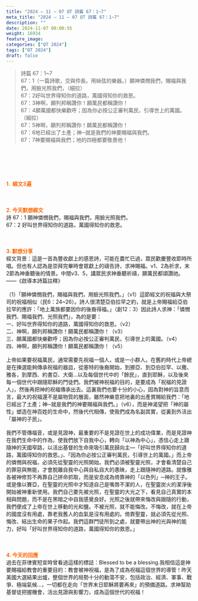 ```yaml
---
title: "2024 – 11 – 07 QT 詩篇 67：1~7"
meta_title: "2024 – 11 – 07 QT 詩篇 67：1~7"
description: ""
date: 2024-11-07 00:00:55
weight: 16934
feature_image: 
categories: ["QT 2024"]
tags: ["QT 2024"]
draft: false
---
```


<blockquote>詩篇 67：1~7<br />
67：1（一篇詩歌，交與伶長。用絲弦的樂器。）願神憐憫我們，賜福與我們，用臉光照我們，（細拉）<br />
67：2好叫世界得知你的道路，萬國得知你的救恩。<br />
67：3神啊，願列邦稱讚你！願萬民都稱讚你！<br />
67：4願萬國都快樂歡呼；因為你必按公正審判萬民，引導世上的萬國。（細拉）<br />
67：5神啊，願列邦稱讚你！願萬民都稱讚你！<br />
67：6地已經出了土產；神─就是我們的神要賜福與我們。<br />
67：7神要賜福與我們；地的四極都要敬畏他！</blockquote><br />
&nbsp;<br />
<br />
&nbsp;<br />
<br />
<span style="color: #ff6600;" data-darkreader-inline-color=""><strong>1.  經文3遍</strong></span><br />
<br />
&nbsp;<br />
<br />
<span style="color: #ff6600;" data-darkreader-inline-color=""><strong>2. 今天默想經文<br />
</strong></span>詩 67：1 願神憐憫我們，賜福與我們，用臉光照我們，<br />
67：2 好叫世界得知你的道路，萬國得知你的救恩。<br />
<br />
&nbsp;<br />
<br />
<strong><span style="color: #ff6600;" data-darkreader-inline-color="">3. 默想分享<br />
</span></strong>經文背景：這是一首為豐收獻上的感恩詩，可能在農忙已過，眾民歡慶豐收節時所唱。但也有人認為是崇拜完畢時會眾獻上的禱告詩，求神賜福。v1、2為祈求，末2節為神垂聽後的情景。中間v3、5，講眾民求神垂聽祈禱，願萬民都頌讚祂。――《啟導本詩篇註釋》<br />
<br />
（1）「願神憐憫我們，賜福與我們，用臉光照我們。」（v1）這節經文的祝福與大祭司的祝福相似（民6：24~26）。詩人很清楚亞伯拉罕之約，就是上帝賜福給亞伯拉罕的應許：「地上萬族都要因你的後裔得福。」（創12：3）因此詩人求神：「憐憫我們、賜福我們、光照我們」，為的是要：<br />
一、好叫世界得知你的道路，萬國得知你的救恩。（v2）<br />
二、神啊，願列邦稱讚你！願萬民都稱讚你！（v3）<br />
三、願萬國都快樂歡呼；因為你必按公正審判萬民，引導世上的萬國。（v4）<br />
四、神啊，願列邦稱讚你！願萬民都稱讚你！（v5）<br />
<br />
上帝如果要祝福萬民，通常需要先祝福一個人，或是一小群人。在舊約時代上帝總是在揀選能夠傳承祝福的器皿，從塞特的後裔開始，到挪亞、到亞伯拉罕、以撒、雅各，到摩西、約書亞、大衛…以及每個世代中的「餘民」，直到耶穌，以及後來每一個世代中跟隨耶穌的門徒們。我們被神祝福的目的，是要成為「祝福的見證人」，然後再把神的祝福傳承出去。這裏我們也要十分的小心，因為對神的旨意而言，最大的祝福還不是屬物質的層面，雖然神樂意把地裏的出產賞賜給我們：「地已經出了土產；神─就是我們的神要賜福與我們。」（v6），而是神渴望把「神的屬性」塑造在神百姓的生命中，然後代代相傳，使我們成為名副其實，從裏到外活出「屬神的子民」。<br />
<br />
我們不管傳福音，或是見證神，最重要的不是見證在世上的成功偉業，而是見證神在我們生命中的作為，使我們放下自我中心，轉向「以神為中心」，憑信心走上跟隨神的天國窄路，以活出基督的生命來吸引萬民歸向主—「好叫世界得知你的道路，萬國得知你的救恩。」、「因為你必按公正審判萬民，引導世上的萬國。」而上帝的憐憫與祝福，必須先從聖靈的光照開始。我們必須被聖靈光照，才會看清楚自己的罪惡與無能，才會脫離自我中心與自私自大的愚昧，走上跟隨神的道路。就像雅各被神修剪不再靠自己拼命抓取，而是安息成為倚靠神的「以色列」─神的王子。或是像以賽亞，在聖靈的光照中才知道自己是嘴唇不潔的人，在聖靈炭火的潔淨後開始被神重新使用。我們自己要先被光照，在聖靈的大光之下，看見自己真實的本相與問題，而不是在黑暗之中自我感覺良好。光照之後就帶來悔改與跟隨的行動，我們便成了上帝在世上移動的光和鹽。不被光照，就不能悔改。不悔改，就在上帝的國度沒有用處，靠老我舊人的血氣是沒有用處的。倚靠聖靈，就必須先從光照、悔改、結出生命的果子作起。我們這群門徒所到之處，就要帶出神的光與神的能力，好叫「好叫世界得知你的道路，萬國得知你的救恩。」<br />
<br />
&nbsp;<br />
<br />
<strong style="font-size: inherit;"><span style="color: #ff6600;" data-darkreader-inline-color="">4. 今天的回應<br />
</span></strong>過去在菲律賓短宣時曾看過這樣的標誌：Blessed to be a blessing.我相信這是神要賜福給教會的重要目的：教會被神祝福，是為了成為祝福這個世界的導管！昨天美國大選結果出爐，整個世界的局勢十分的動蕩不安，包括政治、經濟、軍事、戰爭、極端氣候…，一切都在走向「世界末日耶穌將要再來」的預備道路。求神幫助基督徒把握機會，活出見證與影響力，成為這個世代的祝福！
        